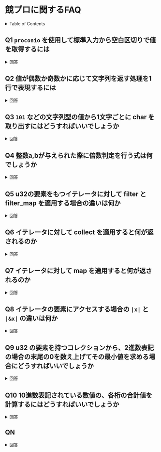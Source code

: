 # 競プロに関するFAQ

<!-- START doctoc generated TOC please keep comment here to allow auto update -->
<!-- DON'T EDIT THIS SECTION, INSTEAD RE-RUN doctoc TO UPDATE -->
<details>
<summary>Table of Contents</summary>

- [Q1 `proconio` を使用して標準入力から空白区切りで値を取得するには](#q1-proconio-%E3%82%92%E4%BD%BF%E7%94%A8%E3%81%97%E3%81%A6%E6%A8%99%E6%BA%96%E5%85%A5%E5%8A%9B%E3%81%8B%E3%82%89%E7%A9%BA%E7%99%BD%E5%8C%BA%E5%88%87%E3%82%8A%E3%81%A7%E5%80%A4%E3%82%92%E5%8F%96%E5%BE%97%E3%81%99%E3%82%8B%E3%81%AB%E3%81%AF)
- [Q2 値が偶数か奇数かに応じて文字列を返す処理を1行で表現するには](#q2-%E5%80%A4%E3%81%8C%E5%81%B6%E6%95%B0%E3%81%8B%E5%A5%87%E6%95%B0%E3%81%8B%E3%81%AB%E5%BF%9C%E3%81%98%E3%81%A6%E6%96%87%E5%AD%97%E5%88%97%E3%82%92%E8%BF%94%E3%81%99%E5%87%A6%E7%90%86%E3%82%921%E8%A1%8C%E3%81%A7%E8%A1%A8%E7%8F%BE%E3%81%99%E3%82%8B%E3%81%AB%E3%81%AF)
- [Q3 `101` などの文字列型の値から1文字ごとに char を取り出すにはどうすればいいでしょうか](#q3-101-%E3%81%AA%E3%81%A9%E3%81%AE%E6%96%87%E5%AD%97%E5%88%97%E5%9E%8B%E3%81%AE%E5%80%A4%E3%81%8B%E3%82%891%E6%96%87%E5%AD%97%E3%81%94%E3%81%A8%E3%81%AB-char-%E3%82%92%E5%8F%96%E3%82%8A%E5%87%BA%E3%81%99%E3%81%AB%E3%81%AF%E3%81%A9%E3%81%86%E3%81%99%E3%82%8C%E3%81%B0%E3%81%84%E3%81%84%E3%81%A7%E3%81%97%E3%82%87%E3%81%86%E3%81%8B)
- [Q4 整数a,bが与えられた際に倍数判定を行う式は何でしょうか](#q4-%E6%95%B4%E6%95%B0ab%E3%81%8C%E4%B8%8E%E3%81%88%E3%82%89%E3%82%8C%E3%81%9F%E9%9A%9B%E3%81%AB%E5%80%8D%E6%95%B0%E5%88%A4%E5%AE%9A%E3%82%92%E8%A1%8C%E3%81%86%E5%BC%8F%E3%81%AF%E4%BD%95%E3%81%A7%E3%81%97%E3%82%87%E3%81%86%E3%81%8B)
- [Q5 u32の要素をもつイテレータに対して filter とfilter_map を適用する場合の違いは何か](#q5-u32%E3%81%AE%E8%A6%81%E7%B4%A0%E3%82%92%E3%82%82%E3%81%A4%E3%82%A4%E3%83%86%E3%83%AC%E3%83%BC%E3%82%BF%E3%81%AB%E5%AF%BE%E3%81%97%E3%81%A6-filter-%E3%81%A8filter_map-%E3%82%92%E9%81%A9%E7%94%A8%E3%81%99%E3%82%8B%E5%A0%B4%E5%90%88%E3%81%AE%E9%81%95%E3%81%84%E3%81%AF%E4%BD%95%E3%81%8B)
- [Q6 イテレータに対して collect を適用すると何が返されるのか](#q6-%E3%82%A4%E3%83%86%E3%83%AC%E3%83%BC%E3%82%BF%E3%81%AB%E5%AF%BE%E3%81%97%E3%81%A6-collect-%E3%82%92%E9%81%A9%E7%94%A8%E3%81%99%E3%82%8B%E3%81%A8%E4%BD%95%E3%81%8C%E8%BF%94%E3%81%95%E3%82%8C%E3%82%8B%E3%81%AE%E3%81%8B)
- [Q7 イテレータに対して map を適用すると何が返されるのか](#q7-%E3%82%A4%E3%83%86%E3%83%AC%E3%83%BC%E3%82%BF%E3%81%AB%E5%AF%BE%E3%81%97%E3%81%A6-map-%E3%82%92%E9%81%A9%E7%94%A8%E3%81%99%E3%82%8B%E3%81%A8%E4%BD%95%E3%81%8C%E8%BF%94%E3%81%95%E3%82%8C%E3%82%8B%E3%81%AE%E3%81%8B)
- [Q8 イテレータの要素にアクセスする場合の `|x|` と `|&x|` の違いは何か](#q8-%E3%82%A4%E3%83%86%E3%83%AC%E3%83%BC%E3%82%BF%E3%81%AE%E8%A6%81%E7%B4%A0%E3%81%AB%E3%82%A2%E3%82%AF%E3%82%BB%E3%82%B9%E3%81%99%E3%82%8B%E5%A0%B4%E5%90%88%E3%81%AE-x-%E3%81%A8-x-%E3%81%AE%E9%81%95%E3%81%84%E3%81%AF%E4%BD%95%E3%81%8B)
- [Q9 u32 の要素を持つコレクションから、2進数表記の場合の末尾の0を数え上げてその最小値を求める場合にどうすればいいでしょうか](#q9-u32-%E3%81%AE%E8%A6%81%E7%B4%A0%E3%82%92%E6%8C%81%E3%81%A4%E3%82%B3%E3%83%AC%E3%82%AF%E3%82%B7%E3%83%A7%E3%83%B3%E3%81%8B%E3%82%892%E9%80%B2%E6%95%B0%E8%A1%A8%E8%A8%98%E3%81%AE%E5%A0%B4%E5%90%88%E3%81%AE%E6%9C%AB%E5%B0%BE%E3%81%AE0%E3%82%92%E6%95%B0%E3%81%88%E4%B8%8A%E3%81%92%E3%81%A6%E3%81%9D%E3%81%AE%E6%9C%80%E5%B0%8F%E5%80%A4%E3%82%92%E6%B1%82%E3%82%81%E3%82%8B%E5%A0%B4%E5%90%88%E3%81%AB%E3%81%A9%E3%81%86%E3%81%99%E3%82%8C%E3%81%B0%E3%81%84%E3%81%84%E3%81%A7%E3%81%97%E3%82%87%E3%81%86%E3%81%8B)
- [Q10 10進数表記されている数値の、各桁の合計値を計算するにはどうすればいいでしょうか](#q10-10%E9%80%B2%E6%95%B0%E8%A1%A8%E8%A8%98%E3%81%95%E3%82%8C%E3%81%A6%E3%81%84%E3%82%8B%E6%95%B0%E5%80%A4%E3%81%AE%E5%90%84%E6%A1%81%E3%81%AE%E5%90%88%E8%A8%88%E5%80%A4%E3%82%92%E8%A8%88%E7%AE%97%E3%81%99%E3%82%8B%E3%81%AB%E3%81%AF%E3%81%A9%E3%81%86%E3%81%99%E3%82%8C%E3%81%B0%E3%81%84%E3%81%84%E3%81%A7%E3%81%97%E3%82%87%E3%81%86%E3%81%8B)
- [QN](#qn)

</details>
<!-- END doctoc generated TOC please keep comment here to allow auto update -->

## Q1 `proconio` を使用して標準入力から空白区切りで値を取得するには

<details>
<summary>回答</summary>

入力は以下の場合を考える。

```bash
1 10
```

入力を受け取るには以下を実行する。

```rust
use proconio::input;

fn main() {
    input! {
        a: i32,
        b: i32
    };
    let result = a + b;
    println!("{}", result);
}
```

</details>

## Q2 値が偶数か奇数かに応じて文字列を返す処理を1行で表現するには

<details>
<summary>回答</summary>

複数行の場合には以下のように記述する。

```rust
fn main() {
    input! {
        a: i32,
        b: i32
    };
    let result = {
        if (a * b) % 2 == 0 {
            "Even"
        } else {
            "Odd"
        }
    };
    println!("{}", result);
}
```

1行で以下のように記述できる。

```rust
fn main() {
    input! {
        a: i32,
        b: i32
    };
    let result = if (a * b) % 2 == 0 { "Even" } else {"Odd"};
    println!("{}", result);
}
```

</details>

## Q3 `101` などの文字列型の値から1文字ごとに char を取り出すにはどうすればいいでしょうか

<details>
<summary>回答</summary>

`String` が提供する `cahrs()` ではイテレータ `Iterator<Item = char>` を返す。

後はイテレータに対して繰り返し処理を実装すればいい。

複数行の場合は以下になる

```rust
input! {
    s: String
};
let mut result: i32 = 0;
// イテレータから各要素を取得して繰り返す
for ichar in s.chars() {
    if ichar == '1' {
        result += 1;
    }
}
```

クロージャを使用する場合は以下になる。

```rust
    input! {
        s: String
    };
    let result = s.chars()                  // イテレータを取得
                  .filter(|&c| c == '1')    // 各要素を取り出してクロージャを適用
                  .count();                 // 要素数を数える
```

</details>

## Q4 整数a,bが与えられた際に倍数判定を行う式は何でしょうか

<details>
<summary>回答</summary>

```math
(a + b - 1) / b
```

</details>

## Q5 u32の要素をもつイテレータに対して filter とfilter_map を適用する場合の違いは何か

<details>
<summary>回答</summary>

`filter` では引数で与えられた関数が `true` になる要素のみを返すような、新たなイテレータを返す。

注目する点は、あくまでも各要素を不変な参照でアクセスしているため、イテレータの中身は一切 **変更せず** にただ単に要素の選択にのみ使用できる点である。

```rust
filter(): Iterator<T> -> (&T -> bool) -> Iterator<T>
```

`filter_map` では引数で各要素を受け取り、`Option` を返す関数を適用することで、`Some` だったものだけを新たな要素のイテレータとして返す。

これは各要素の値を受け取って、要素自体に変更を加える場合に使用できる。

```rust
filter_map(): Iterator<T> -> (T -> Option<U>) -> Iterator<U>
```

例えば [公式ドキュメント](https://doc.rust-lang.org/1.41.0/std/iter/trait.Iterator.html#examples-11) から以下のような使用例がある。

```rust
let a = ["1", "lol", "3", "NaN", "5"];

let mut iter = a.iter().filter_map(|s| s.parse().ok());

assert_eq!(iter.next(), Some(1));
assert_eq!(iter.next(), Some(3));
assert_eq!(iter.next(), Some(5));
assert_eq!(iter.next(), None);
```

</details>

## Q6 イテレータに対して collect を適用すると何が返されるのか

<details>
<summary>回答</summary>

`collect` では、イテレータの全要素を取り出して、新たなコレクションを作成できる。

```rust
collect(): Iterator<T> -> Collection of T
```

[公式ドキュメント](https://doc.rust-lang.org/std/iter/trait.Iterator.html#method.collect) にある通り、ほかのメソッドを使用して作成した新たなイテレータからコレクションを作成することができる。

```rust
let a = [1, 2, 3];

let doubled: Vec<i32> = a.iter()            // コレクションからイテレータを作成
                         .map(|&x| x * 2)   // 各要素を2倍する
                         .collect();        // イテレータからコレクションを作成

assert_eq!(vec![2, 4, 6], doubled);
```

</details>

## Q7 イテレータに対して map を適用すると何が返されるのか

<details>
<summary>回答</summary>

`map` では各要素に対して何かしら変更を加えた新たなイテレータを返す。

```rust
map(): Iterator<T> -> (T -> U) -> Iterator<U>
```

以下の [公式ドキュメント](https://doc.rust-lang.org/1.41.0/std/iter/trait.Iterator.html#method.map) の例がわかりやすい。

```rust
let a = [1, 2, 3];

let mut iter = a.iter().map(|x| 2 * x);

assert_eq!(iter.next(), Some(2));
assert_eq!(iter.next(), Some(4));
assert_eq!(iter.next(), Some(6));
assert_eq!(iter.next(), None);
```

もしも `map` した要素に対して条件をもとに要素をフィルタリングしたい場合は `filter_map` を使用する。

</details>

## Q8 イテレータの要素にアクセスする場合の `|x|` と `|&x|` の違いは何か

<details>
<summary>回答</summary>


</details>

## Q9 u32 の要素を持つコレクションから、2進数表記の場合の末尾の0を数え上げてその最小値を求める場合にどうすればいいでしょうか

<details>
<summary>回答</summary>

整数に対してビット演算を行う関数が標準で提供されている。

```rust
n.count_ones();     // ビット表現したときに現れる1の数を求める
n.count_zeros();    // ビットで表現したときに現れる0の数を求める
n.leading_zeros();  // ビットで表現したときの頭の0の数を求める
n.trailing_zeros(); // ビットで表現したときの末尾の0の数を求める
n.swap_bytes();     // byte順序を逆にする
n.rotate_right(4);  // ラップする右シフト 
n.rotate_left(4);   // ラップする左シフト
```

今回ではこの中から `trailing_zeros` を使用すればいい。

配列から2進数表記の末尾が0の数の最小値は以下のように求めることが可能である。

```rust
let result = {
    a.iter()                        // イテレータの作成
     .map(|&x| x.trailing_zeros())  // 末尾の0の数を計算
     .min()                         // 最小値を Option<T> で返す
     .unwrap()                      // Optionをはがす
};
```

ポイントは `min()` が返す値が、イテレータの要素数が0の場合も考慮して `Option<T>` を返す設計となっている点である。

</details>

## Q10 10進数表記されている数値の、各桁の合計値を計算するにはどうすればいいでしょうか

<details>
<summary>回答</summary>

変数に `123` が格納されており、各桁の合計値である `6` を計算することを考える。 

```rust
let sum = i.to_string()                 // まずは数値型を文字列型に変換する
            .chars()                    // 各桁を取得するために char のイテレータを作成
            .map(|c| {                  // char の各要素にアクセス
                c.to_digit(10).unwrap() // 10進数表記に変換する。その際にOptionは取り外す
            })
            .sum();                     // Integer の要素の合計値を計算する
```

注意点は `to_digit` で変換する場合には `Option<T>` が返されるため `unwrap()` で剝がしておく必要がある点である。

</details>

## QN

<details>
<summary>回答</summary>


</details>

